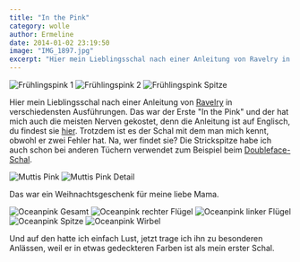 ```yaml
---
title: "In the Pink"
category: wolle
author: Ermeline
date: 2014-01-02 23:19:50
image: "IMG_1897.jpg"
excerpt: "Hier mein Lieblingsschal nach einer Anleitung von Ravelry in verschiedensten Ausführungen."
---
```


![Frühlingspink 1](IMG_1892.jpg)
![Frühlingspink 2](IMG_1897.jpg)
![Frühlingspink Spitze](IMG_1896.jpg)

Hier mein Lieblingsschal nach einer Anleitung von [Ravelry](https://www.ravelry.com/account/login) in verschiedensten Ausführungen. Das war der Erste "In the Pink" und der hat mich auch die meisten Nerven gekostet, denn die Anleitung ist auf Englisch, du findest sie [hier](http://www.ravelry.com/patterns/library/in-the-pink-2). Trotzdem ist es der Schal mit dem man mich kennt, obwohl er zwei Fehler hat. Na, wer findet sie? Die Strickspitze habe ich auch schon bei anderen Tüchern verwendet zum Beispiel beim [Doubleface-Schal](http://flauschiversum.de/2014/01/doubleface/).


![Muttis Pink](IMG_1966.jpg)
![Muttis Pink Detail](IMG_1967.jpg)

Das war ein Weihnachtsgeschenk für meine liebe Mama.


![Oceanpink Gesamt](IMG_4237.jpg)
![Oceanpink rechter Flügel](IMG_4238.jpg)
![Oceanpink linker Flügel](IMG_4239.jpg)
![Oceanpink Spitze](IMG_4240.jpg)
![Oceanpink Wirbel](IMG_4241.jpg)

Und auf den hatte ich einfach Lust, jetzt trage ich ihn zu besonderen Anlässen, weil er in etwas gedeckteren Farben ist als mein erster Schal.
